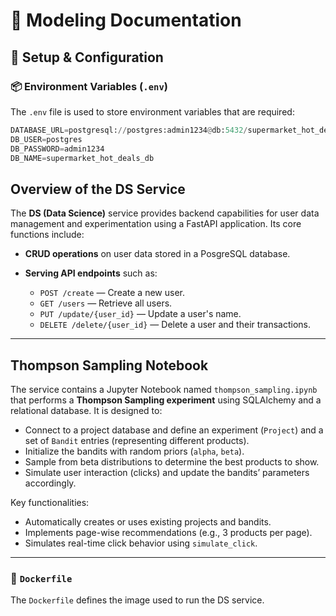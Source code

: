# 📘 Modeling Documentation

## 🚀 Setup & Configuration

### 📦 Environment Variables (`.env`)

The `.env` file is used to store environment variables that are required:

```python
DATABASE_URL=postgresql://postgres:admin1234@db:5432/supermarket_hot_deals_db
DB_USER=postgres
DB_PASSWORD=admin1234
DB_NAME=supermarket_hot_deals_db
```

## Overview of the DS Service

The **DS (Data Science)** service provides backend capabilities for user data management and experimentation using a FastAPI application. Its core functions include:

- **CRUD operations** on user data stored in a PosgreSQL database.

- **Serving API endpoints** such as:
  - `POST /create` — Create a new user.
  - `GET /users` — Retrieve all users.
  - `PUT /update/{user_id}` — Update a user's name.
  - `DELETE /delete/{user_id}` — Delete a user and their transactions.



---

## Thompson Sampling Notebook

The service contains a Jupyter Notebook named `thompson_sampling.ipynb` that performs a **Thompson Sampling experiment** using SQLAlchemy and a relational database. It is designed to:

- Connect to a project database and define an experiment (`Project`) and a set of `Bandit` entries (representing different products).
- Initialize the bandits with random priors (`alpha`, `beta`).
- Sample from beta distributions to determine the best products to show.
- Simulate user interaction (clicks) and update the bandits’ parameters accordingly.

Key functionalities:
- Automatically creates or uses existing projects and bandits.
- Implements page-wise recommendations (e.g., 3 products per page).
- Simulates real-time click behavior using `simulate_click`.

---

### 🐳 `Dockerfile`
The `Dockerfile` defines the image used to run the DS service.

